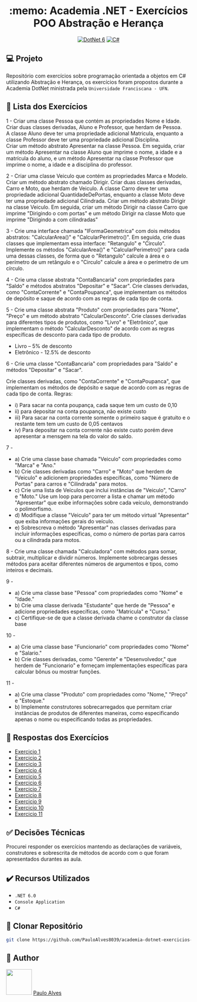 <h1 align="center">:memo: Academia .NET - Exercícios POO Abstração e Herança</h1>

<p align="center">
  <a href="https://learn.microsoft.com/pt-br/dotnet/"><img alt="DotNet 6" src="https://img.shields.io/badge/.NET-5C2D91?logo=.net&logoColor=white&style=for-the-badge" /></a>
  <a href="https://learn.microsoft.com/pt-br/dotnet/csharp/programming-guide/"><img alt="C#" src="https://img.shields.io/badge/C%23-239120?logo=c-sharp&logoColor=white&style=for-the-badge" /></a>
</p>

## :computer: Projeto

Repositório com exercícios sobre programação orientada a objetos em C# utilizando Abstração e Herança, os exercícios foram propostos durante a Academia DotNet ministrada pela `Universidade Franciscana - UFN`.

## :page_facing_up: Lista dos Exercícios

1 - Criar uma classe Pessoa que contém as propriedades Nome e Idade. Criar duas classes derivadas, Aluno e Professor, que herdam de Pessoa.  
A classe Aluno deve ter uma propriedade adicional Matricula, enquanto a classe Professor deve ter uma propriedade adicional Disciplina.  
Criar um método abstrato Apresentar na classe Pessoa. 
Em seguida, criar um método Apresentar na classe Aluno que imprime o nome, a idade e a matrícula do aluno, e um método Apresentar na classe Professor que imprime o nome, a idade e a disciplina do professor.


2 - Criar uma classe Veiculo que contém as propriedades Marca e Modelo. Criar um método abstrato chamado Dirigir. Criar duas classes derivadas, Carro e Moto, que herdam de Veiculo. 
A classe Carro deve ter uma propriedade adicional QuantidadeDePortas, enquanto a classe Moto deve ter uma propriedade adicional Cilindrada. 
Criar um método abstrato Dirigir na classe Veiculo. 
Em seguida, criar um método Dirigir na classe Carro que imprime "Dirigindo o <marca> <modelo> com <quantidadeDePortas> portas" e um método Dirigir na classe Moto que imprime "Dirigindo a <marca> <modelo> com <cilindrada> cilindradas"

3 - Crie uma interface chamada "IFormaGeometrica" com dois métodos abstratos: "CalcularArea()" e "CalcularPerimetro()". 
Em seguida, crie duas classes que implementam essa interface: "Retangulo" e "Circulo". 
Implemente os métodos "CalcularArea()" e "CalcularPerimetro()" para cada uma dessas classes, de forma que o "Retangulo" calcule a área e o perímetro de um retângulo e o "Circulo" calcule a área e o perímetro de um círculo. 

4 - Crie uma classe abstrata "ContaBancaria" com propriedades para "Saldo" e métodos abstratos "Depositar" e "Sacar". Crie classes derivadas, como "ContaCorrente" e "ContaPoupanca", que implementam os métodos de depósito e saque de acordo com as regras de cada tipo de conta.

5 - Crie uma classe abstrata "Produto" com propriedades para "Nome", "Preço" e um método abstrato "CalcularDesconto". Crie classes derivadas para diferentes tipos de produtos, como "Livro" e "Eletrônico", que implementam o método "CalcularDesconto" de acordo com as regras específicas de desconto para cada tipo de produto.
- Livro – 5% de desconto
- Eletrônico  - 12.5% de desconto

6 - Crie uma classe "ContaBancaria" com propriedades para "Saldo" e métodos "Depositar" e "Sacar". 
    
Crie classes derivadas, como "ContaCorrente" e "ContaPoupanca", que implementam os métodos de depósito e saque de acordo com as regras de cada tipo de conta.
Regras: 
- i) Para sacar na conta poupança, cada saque tem um custo de 0,10 
- ii) para depositar na conta poupança, não existe custo
- iii) Para sacar na conta corrente somente o primeiro saque é gratuito e o restante tem tem um custo de 0,05 centavos 
- iv) Para depositar na conta corrente não existe custo porém deve apresentar a mensgem na tela do valor do saldo.

7 -
 - a) Crie uma classe base chamada "Veiculo" com propriedades como "Marca" e "Ano."
 - b) Crie classes derivadas como "Carro" e "Moto" que herdem de "Veiculo" e adicionem propriedades específicas, como "Número de Portas" para carros e "Cilindrada" para motos.
 - c) Crie uma lista de Veículos que inclui instâncias de "Veiculo", "Carro" e "Moto." Use um loop para percorrer a lista e chamar um método "Apresentar" que exibe informações sobre cada veículo, demonstrando o polimorfismo.
 - d) Modifique a classe "Veiculo" para ter um método virtual "Apresentar" que exiba informações gerais do veículo.
 - e) Sobrescreva o método "Apresentar" nas classes derivadas para incluir informações específicas, como o número de portas para carros ou a cilindrada para motos.

8 - Crie uma classe chamada "Calculadora" com métodos para somar, subtrair, multiplicar e dividir números. Implemente sobrecargas desses métodos para aceitar diferentes números de argumentos e tipos, como inteiros e decimais.

9 -
- a) Crie uma classe base "Pessoa" com propriedades como "Nome" e "Idade." 
- b) Crie uma classe derivada "Estudante" que herde de "Pessoa" e adicione propriedades específicas, como "Matricula" e "Curso."
- c) Certifique-se de que a classe derivada chame o construtor da classe base

10 - 
- a) Crie uma classe base "Funcionario" com propriedades como "Nome" e "Salario."
- b) Crie classes derivadas, como "Gerente" e "Desenvolvedor," que herdem de "Funcionario" e forneçam implementações específicas para calcular bônus ou mostrar funções.

11 - 
- a) Crie uma classe "Produto" com propriedades como "Nome," "Preço" e "Estoque."
- b) Implemente construtores sobrecarregados que permitam criar instâncias de produtos de diferentes maneiras, como especificando apenas o nome ou especificando todas as propriedades.

## :memo: Respostas dos Exercícios

- [Exercicio 1](https://github.com/PauloAlves8039/academia-dotnet-exercicios-poo-abstracao-heranca/tree/master/Exercicios/Academia.Dotnet.POO.AH.Exercicio01)
- [Exercicio 2](https://github.com/PauloAlves8039/academia-dotnet-exercicios-poo-abstracao-heranca/tree/master/Exercicios/Academia.Dotnet.POO.AH.Exercicio02)
- [Exercicio 3](https://github.com/PauloAlves8039/academia-dotnet-exercicios-poo-abstracao-heranca/tree/master/Exercicios/Academia.Dotnet.POO.AH.Exercicio03)
- [Exercicio 4](https://github.com/PauloAlves8039/academia-dotnet-exercicios-poo-abstracao-heranca/tree/master/Exercicios/Academia.Dotnet.POO.AH.Exercicio04)
- [Exercicio 5](https://github.com/PauloAlves8039/academia-dotnet-exercicios-poo-abstracao-heranca/tree/master/Exercicios/Academia.Dotnet.POO.AH.Exercicio05)
- [Exercicio 6](https://github.com/PauloAlves8039/academia-dotnet-exercicios-poo-abstracao-heranca/tree/master/Exercicios/Academia.Dotnet.POO.AH.Exercicio06)
- [Exercicio 7](https://github.com/PauloAlves8039/academia-dotnet-exercicios-poo-abstracao-heranca/tree/master/Exercicios/Academia.Dotnet.POO.AH.Exercicio07)
- [Exercicio 8](https://github.com/PauloAlves8039/academia-dotnet-exercicios-poo-abstracao-heranca/tree/master/Exercicios/Academia.Dotnet.POO.AH.Exercicio08)
- [Exercicio 9](https://github.com/PauloAlves8039/academia-dotnet-exercicios-poo-abstracao-heranca/tree/master/Exercicios/Academia.Dotnet.POO.AH.Exercicio09)
- [Exercicio 10](https://github.com/PauloAlves8039/academia-dotnet-exercicios-poo-abstracao-heranca/tree/master/Exercicios/Academia.Dotnet.POO.AH.Exercicio10)
- [Exercicio 11](https://github.com/PauloAlves8039/academia-dotnet-exercicios-poo-abstracao-heranca/tree/master/Exercicios/Academia.Dotnet.POO.AH.Exercicio11)

## :white_check_mark: Decisões Técnicas

Procurei responder os exercícios mantendo as declarações de variáveis, construtores e sobrescrita de métodos de acordo com o que foram apresentados durantes as aula.   
  
## ✔️ Recursos Utilizados

- ``.NET 6.0``
- ``Console Application``
- ``C#``

## :floppy_disk: Clonar Repositório

```bash
git clone https://github.com/PauloAlves8039/academia-dotnet-exercicios-poo-abstracao-heranca.git
```

## :boy: Author

<a href="https://github.com/PauloAlves8039"><img src="https://avatars.githubusercontent.com/u/57012714?v=4" width=70></a>
[Paulo Alves](https://github.com/PauloAlves8039)
